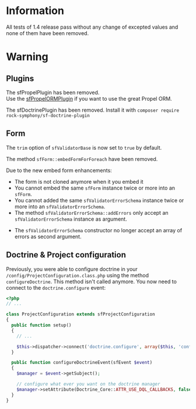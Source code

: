 Information
===========

All tests of 1.4 release pass without any change of excepted values and none of them have been removed.

Warning
=======

Plugins
-------

The sfPropelPlugin has been removed.  
Use the [sfPropelORMPlugin](https://github.com/propelorm/sfPropelORMPlugin) if you want to use the great Propel ORM.

The sfDoctrinePlugin has been removed.
Install it with `composer require rock-symphony/sf-doctrine-plugin`

Form
----

The `trim` option of `sfValidatorBase` is now set to `true` by default.

The method `sfForm::embedFormForForeach` have been removed.

Due to the new embed form enhancements:

* The form is not cloned anymore when it you embed it
* You cannot embed the same `sfForm` instance twice or more into an `sfForm`.
* You cannot added the same `sfValidatorErrorSchema` instance twice or more into an `sfValidatorErrorSchema`.
* The method `sfValidatorErrorSchema::addErrors` only accept an `sfValidatorErrorSchema` instance as argument.
+ The `sfValidatorErrorSchema` constructor no longer accept an array of errors as second argument.

Doctrine & Project configuration
--------------------------------

Previously, you were able to configure doctrine in your `/config/ProjectConfiguration.class.php` using the method `configureDoctrine`.
This method isn't called anymore. You now need to connect to the `doctrine.configure` event:

```php
<?php
// ...

class ProjectConfiguration extends sfProjectConfiguration
{
  public function setup()
  {
    // ...

    $this->dispatcher->connect('doctrine.configure', array($this, 'configureDoctrineEvent'));
  }

  public function configureDoctrineEvent(sfEvent $event)
  {
    $manager = $event->getSubject();

    // configure what ever you want on the doctrine manager
    $manager->setAttribute(Doctrine_Core::ATTR_USE_DQL_CALLBACKS, false);
  }
}
```
